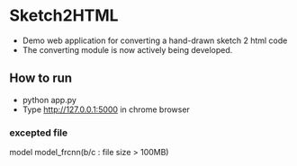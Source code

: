 # Sketch2HTML
* Demo web application for converting a hand-drawn sketch 2 html code
* The converting module is now actively being developed.

## How to run
* python app.py
* Type http://127.0.0.1:5000 in chrome browser

### excepted file
model model_frcnn(b/c : file size > 100MB)
